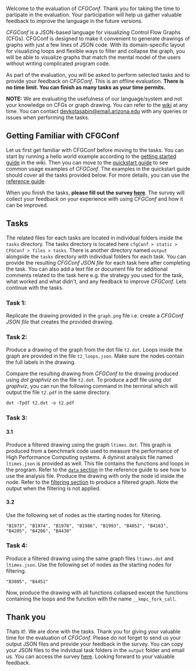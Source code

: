 Welcome to the evaluation of _CFGConf_. Thank you for taking the time to partipate in the evaluation. Your participation will help us gather valuable feedback to improve the language in the future versions. 

_CFGConf_ is a JSON-based language for visualizing Control Flow Graphs (CFGs). CFGConf is designed to make it convenient to generate drawings of graphs with just a few lines of JSON code. With its domain-specific layout for visualizing loops and flexible ways to filter and collapse the graph, you will be able to visualize graphs that match the mental model of the users without writing complicated program code. 

As part of the evaluation, you will be asked to perform selected tasks and to provide your feedback on _CFGConf_. This is an offline evaluation. **There is no time limit. You can finish as many tasks as your time permits.** 

**NOTE:** We are evaluating the usefulness of our language/system and not your knowledge on CFGs or graph drawing. You can refer to the [wiki](https://github.com/devkotasabin/cfgConf/wiki) at any time. You can contact devkotasabin@email.arizona.edu with any queries or issues when performing the tasks.

## Getting Familiar with CFGConf

Let us first get familiar with CFGConf before moving to the tasks. You can start by running a hello world example according to the [getting started guide](https://github.com/devkotasabin/cfgConf/wiki/Getting-Started) in the wiki. Then you can move to the [quickstart guide](https://github.com/devkotasabin/cfgConf/wiki/Quickstart-Guide) to see common usage examples of _CFGConf_. The examples in the quickstart guide should cover all the tasks provided below. For more details, you can use the [reference guide](https://github.com/devkotasabin/cfgConf/wiki/Reference-Guide).

When you finish the tasks, **please fill out the survey [here](https://forms.gle/ekdPBt7FkVEF8doW8)**. The survey will collect your feedback on your experience with using _CFGConf_ and how it can be improved. 

## Tasks

The related files for each tasks are located in individual folders inside the `tasks` directory. The tasks directory is located here `cfgConf > static > CFGConf > files > tasks`. There is another directory named `output` alongside the `tasks` directory with individual folders for each task. You can provide the resulting _CFGConf JSON file_ for each task here after completing the task. You can also add a text file or document file for additional comments related to the task here e.g. the strategy you used for the task, what worked and what didn't, and any feedback to improve _CFGConf_. Lets continue with the tasks.

### Task 1: 
Replicate the drawing provided in the `graph.png` file i.e. create a _CFGConf JSON file_ that creates the provided drawing.

### Task 2:
Produce a drawing of the graph from the dot file `t2.dot`. Loops inside the graph are provided in the file `t2_loops.json`. Make sure the nodes contain the full labels in the drawing.

Compare the resulting drawing from _CFGConf_ to the drawing produced using _dot graphviz_ on the file `t2.dot`. To produce a pdf file using _dot graphviz_, you can run the following command in the terminal which will output the file `t2.pdf` in the same directory.
```
dot -Tpdf t2.dot -o t2.pdf
```

### Task 3:
#### 3.1
Produce a filtered drawing using the graph `ltimes.dot`. This graph is produced from a benchmark code used to measure the performance of High Performance Computing systems. A dyninst analysis file named `ltimes.json` is provided as well. This file contains the functions and loops in the program. Refer to the [`data` section](https://github.com/devkotasabin/cfgConf/wiki/Reference-Guide#data-object) in the reference guide to see how to use the analysis file. Produce the drawing with only the node id inside the node. Refer to the [filtering section](https://github.com/devkotasabin/cfgConf/wiki/Reference-Guide#graph-filtering-options) to produce a filtered graph. Note the output when the filtering is not applied.

#### 3.2
Use the following set of nodes as the starting nodes for filtering.
```
"B1973", "B1974", "B1978", "B1986", "B1993", "B4052", "B4183", "B4205", "B4206", "B4430"
```

### Task 4:
Produce a filtered drawing using the same graph files `ltimes.dot` and `ltimes.json`. Use the following set of nodes as the starting nodes for filtering. 
```
"B3805", "B4451"
```
Now, produce the drawing with all functions collapsed except the functions containing the loops and the function with the name `__kmpc_fork_call`.

## Thank you
Thats it!. We are done with the tasks. Thank you for giving your valuable time for the evaluation of _CFGConf_. Please do not forget to send us your output JSON files and provide your feedback in the survey. You can copy your JSON files to the indvidual task folders in the `output` folder and email us. You can access the survey [here](https://forms.gle/ekdPBt7FkVEF8doW8). Looking forward to your valuable feedback. 








